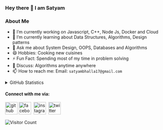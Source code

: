 ### Hey there 👋 I am Satyam

### About Me

- 🔭 I’m currently working on Javascript, C++, Node Js, Docker and Cloud
- 🌱 I’m currently learning about Data Structures, Algorithms, Design patterns
- 💬 Ask me about System Design, OOPS, Databases and Algorithms
- 😄 Hobbies: Cooking new cuisines
- ⚡ Fun Fact: Spending most of my time in problem solving
- 🤔 Discuss: Algorithms anytime anywhere
- 📫 How to reach me: Email: `satyambhalla17@gmail.com`


<details>
  <summary>GitHub Statistics</summary>
  <img  src="https://github-readme-stats.vercel.app/api/?username=Satyam-Bhalla&theme=tokyonight&count_private=true&hide=issues,contribs&show_icons=true" alt="Stats"/>
</details>

#### Connect with me via:
[<img src='https://cdn.jsdelivr.net/npm/simple-icons@3.0.1/icons/github.svg' alt='github' height='40'>](https://github.com/Satyam-Bhalla)&nbsp;[<img src='https://cdn.jsdelivr.net/npm/simple-icons@3.0.1/icons/facebook.svg' alt='facebook' height='40'>](https://www.facebook.com/satyam.bhalla.75/)&nbsp;  [<img src='https://cdn.jsdelivr.net/npm/simple-icons@3.0.1/icons/instagram.svg' alt='instagram' height='40'>](https://www.instagram.com/_satyam_bhalla/)&nbsp;  [<img src='https://cdn.jsdelivr.net/npm/simple-icons@3.0.1/icons/twitter.svg' alt='twitter' height='40'>](https://twitter.com/_satyam_bhalla)&nbsp;  

![Visitor Count](https://profile-counter.glitch.me/Satyam-Bhalla/count.svg)

